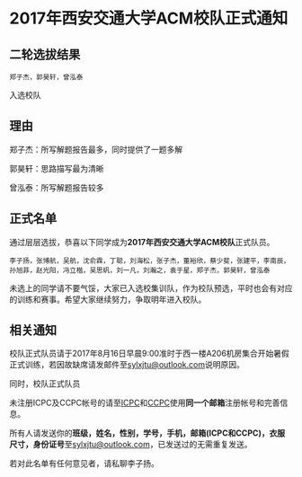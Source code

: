# 2017年西安交通大学ACM校队正式通知

## 二轮选拔结果

```plain
郑子杰，郭昊轩，曾泓泰 
```
入选校队

## 理由

郑子杰：所写解题报告最多，同时提供了一题多解

郭昊轩：思路描写最为清晰

曾泓泰：所写解题报告较多

## 正式名单

通过层层选拔，恭喜以下同学成为**2017年西安交通大学ACM校队**正式队员。

```plain
李子扬，张博航，吴航，沈俞霖，丁聪，刘海松，张子杰，董裕欣，蔡少斐，张建平，李南辰，孙旭菲，赵光阳，冯立楷，吴思矾，刘一凡，刘瀚之，袁于星，郑子杰，郭昊轩，曾泓泰
```

未选上的同学请不要气馁，大家已入选校集训队，作为校队预选，平时也会有对应的训练和赛事。希望大家继续努力，争取明年进入校队。

## 相关通知

校队正式队员请于2017年8月16日早晨9:00准时于西一楼A206机房集合开始暑假正式训练，若因故缺席请发邮件至[sylxjtu@outlook.com](mailto:sylxjtu@outlook.com)说明原因。

同时，校队正式队员

未注册ICPC及CCPC帐号的请至[ICPC](https://icpc.baylor.edu/)和[CCPC](http://ccpc.io/)使用**同一个邮箱**注册帐号和完善信息。

所有人请发送你的**班级，姓名，性别，学号，手机，邮箱(ICPC和CCPC)，衣服尺寸，身份证号**至[sylxjtu@outlook.com](mailto:sylxjtu@outlook.com)，已发送过的无需重复发送。

若对此名单有任何意见者，请私聊李子扬。